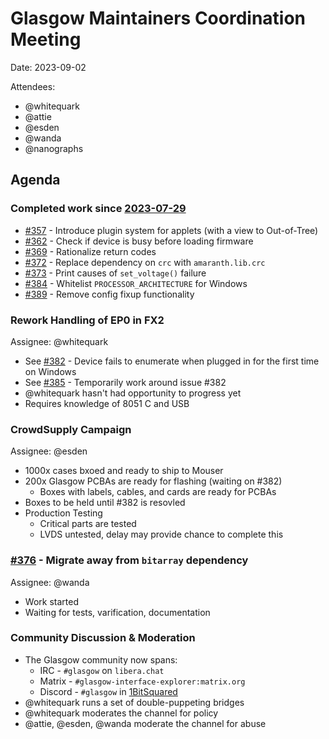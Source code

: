 # Glasgow Maintainers Coordination Meeting

Date: 2023-09-02

Attendees:
- @whitequark
- @attie
- @esden
- @wanda
- @nanographs


## Agenda

### Completed work since [2023-07-29](./2023-07-29.md)

- [#357](https://github.com/GlasgowEmbedded/glasgow/pull/357) - Introduce plugin system for applets (with a view to Out-of-Tree)
- [#362](https://github.com/GlasgowEmbedded/glasgow/pull/362) - Check if device is busy before loading firmware
- [#369](https://github.com/GlasgowEmbedded/glasgow/pull/369) - Rationalize return codes
- [#372](https://github.com/GlasgowEmbedded/glasgow/pull/372) - Replace dependency on `crc` with `amaranth.lib.crc`
- [#373](https://github.com/GlasgowEmbedded/glasgow/pull/373) - Print causes of `set_voltage()` failure
- [#384](https://github.com/GlasgowEmbedded/glasgow/pull/384) - Whitelist `PROCESSOR_ARCHITECTURE` for Windows
- [#389](https://github.com/GlasgowEmbedded/glasgow/pull/389) - Remove config fixup functionality


### Rework Handling of EP0 in FX2

Assignee: @whitequark

- See [#382](https://github.com/GlasgowEmbedded/glasgow/issues/382) - Device fails to enumerate when plugged in for the first time on Windows
- See [#385](https://github.com/GlasgowEmbedded/glasgow/pull/385) - Temporarily work around issue #382
- @whitequark hasn't had opportunity to progress yet
- Requires knowledge of 8051 C and USB


### CrowdSupply Campaign

Assignee: @esden

- 1000x cases bxoed and ready to ship to Mouser
- 200x Glasgow PCBAs are ready for flashing (waiting on #382)
  - Boxes with labels, cables, and cards are ready for PCBAs
- Boxes to be held until #382 is resovled
- Production Testing
  - Critical parts are tested
  - LVDS untested, delay may provide chance to complete this


### [#376](https://github.com/GlasgowEmbedded/glasgow/pull/376) - Migrate away from `bitarray` dependency

Assignee: @wanda

- Work started
- Waiting for tests, varification, documentation


### Community Discussion & Moderation

- The Glasgow community now spans:
  - IRC - `#glasgow` on `libera.chat`
  - Matrix - `#glasgow-interface-explorer:matrix.org`
  - Discord - `#glasgow` in [1BitSquared](https://canary.discord.com/invite/UgtKYN4v)
- @whitequark runs a set of double-puppeting bridges
- @whitequark moderates the channel for policy
- @attie, @esden, @wanda moderate the channel for abuse
